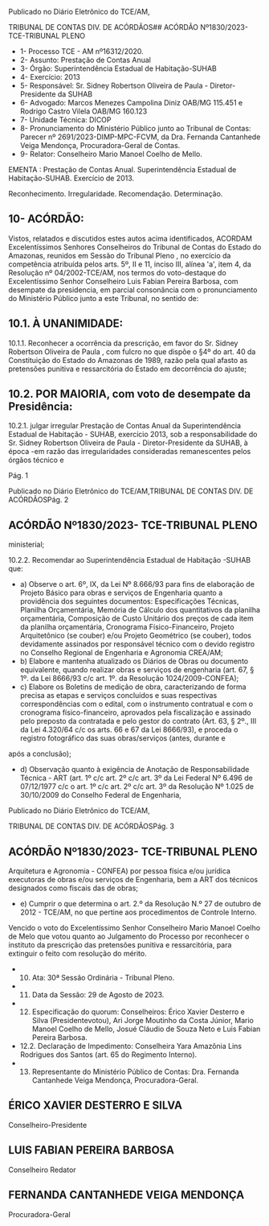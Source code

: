 Publicado  no  Diário  Eletrônico do TCE/AM,

TRIBUNAL DE CONTAS DIV. DE ACÓRDÃOS## ACÓRDÃO Nº1830/2023- TCE-TRIBUNAL PLENO

- 1- Processo TCE - AM nº16312/2020.
- 2- Assunto: Prestação de Contas Anual
- 3- Órgão: Superintendência Estadual de Habitação-SUHAB
- 4- Exercício: 2013
- 5- Responsável: Sr. Sidney Robertson Oliveira de Paula - Diretor-Presidente da SUHAB
- 6- Advogado: Marcos  Menezes  Campolina  Diniz  OAB/MG  115.451  e  Rodrigo  Castro Vilela OAB/MG 160.123
- 7- Unidade Técnica: DICOP
- 8- Pronunciamento  do  Ministério  Público  junto  ao  Tribunal  de  Contas: Parecer  nº 2691/2023-DIMP-MPC-FCVM, da Dra. Fernanda Cantanhede Veiga Mendonça, Procuradora-Geral de Contas.
- 9- Relator: Conselheiro Mario Manoel Coelho de Mello.

EMENTA : Prestação de Contas Anual. Superintendência  Estadual  de  Habitação-SUHAB. Exercício de 2013.

Reconhecimento. Irregularidade. Recomendação. Determinação.

## 10-  ACÓRDÃO:

Vistos,  relatados  e  discutidos  estes  autos  acima  identificados, ACORDAM Excelentíssimos Senhores Conselheiros do Tribunal de Contas do Estado do Amazonas, reunidos em Sessão do Tribunal Pleno , no exercício da competência atribuída pelos arts. 5º, II e 11, inciso III, alínea 'a', item 4, da Resolução nº 04/2002-TCE/AM, nos termos do voto-destaque do Excelentíssimo Senhor Conselheiro Luis Fabian Pereira Barbosa, com desempate  da  presidencia,  em  parcial  consonância com  o  pronunciamento  do Ministério Público junto a este Tribunal, no sentido de:

## 10.1. À UNANIMIDADE:

10.1.1.  Reconhecer a ocorrência da prescrição, em favor do Sr.  Sidney  Robertson  Oliveira  de  Paula ,  com  fulcro no  que  dispõe  o  §4º  do  art.  40  da  Constituição  do Estado do Amazonas de 1989, razão pela qual afasto as  pretensões  punitiva  e  ressarcitória  do  Estado  em decorrência do ajuste;

## 10.2. POR MAIORIA, com voto de desempate da Presidência:

10.2.1.  julgar irregular Prestação de Contas Anual da Superintendência  Estadual  de  Habitação  -  SUHAB, exercício  2013,  sob  a  responsabilidade  do  Sr.  Sidney Robertson  Oliveira  de  Paula  -  Diretor-Presidente  da SUHAB,  à  época -em  razão das irregularidades consideradas  remanescentes  pelos  órgãos  técnico  e

Pág. 1

Publicado  no  Diário  Eletrônico do TCE/AM,TRIBUNAL DE CONTAS DIV. DE ACÓRDÃOSPág. 2

## ACÓRDÃO Nº1830/2023- TCE-TRIBUNAL PLENO

ministerial;

10.2.2.  Recomendar ao Superintendência Estadual de Habitação -SUHAB que:

- a) Observe o art. 6º, IX, da Lei Nº 8.666/93 para fins de elaboração de Projeto Básico para obras e serviços de  Engenharia  quanto  a  providência  dos  seguintes documentos: Especificações Técnicas, Planilha Orçamentária, Memória de Cálculo dos quantitativos da planilha orçamentária, Composição  de  Custo Unitário dos preços de cada item da planilha orçamentária, Cronograma Físico-Financeiro, Projeto Arquitetônico (se couber) e/ou Projeto Geométrico (se couber), todos devidamente assinados por responsável técnico com o devido registro no Conselho  Regional  de  Engenharia  e  Agronomia  CREA/AM;
- b) Elabore e mantenha atualizado os Diários de Obras ou  documento  equivalente,  quando  realizar  obras  e serviços de engenharia (art. 67, § 1º. da Lei 8666/93 c/c art. 1º. da Resolução 1024/2009-CONFEA);
- c) Elabore os Boletins de medição de obra, caracterizando de forma precisa as etapas e serviços concluídos e suas respectivas correspondências com o edital, com  o  instrumento  contratual  e  com  o cronograma físico-financeiro, aprovados pela fiscalização e assinado pelo preposto da contratada e pelo  gestor  do  contrato  (Art.  63,  §  2º.,  III  da  Lei 4.320/64  c/c  os  arts.  66  e  67  da  Lei  8666/93),  e proceda o registro fotográfico das suas obras/serviços (antes, durante e

após a conclusão);

- d) Observação  quanto  à  exigência  de  Anotação  de Responsabilidade  Técnica  -  ART  (art.  1º  c/c  art.  2º c/c art. 3º da Lei Federal Nº 6.496 de 07/12/1977 c/c o art. 1º c/c art. 2º c/c art. 3º da Resolução Nº 1.025 de  30/10/2009  do  Conselho  Federal  de  Engenharia,

Publicado  no  Diário  Eletrônico do TCE/AM,

TRIBUNAL DE CONTAS DIV. DE ACÓRDÃOSPág. 3

## ACÓRDÃO Nº1830/2023- TCE-TRIBUNAL PLENO

Arquitetura  e  Agronomia  -  CONFEA)  por  pessoa física e/ou jurídica executoras de obras e/ou serviços de Engenharia, bem a ART dos técnicos designados como fiscais das de obras;

- e) Cumprir o que determina o art. 2.º da Resolução N.º 27 de outubro de 2012 - TCE/AM, no que pertine aos procedimentos de Controle Interno.

Vencido o voto do Excelentíssimo Senhor Conselheiro Mario Manoel Coelho de  Melo  que  votou  quanto  ao  Julgamento  do  Processo  por  reconhecer  o  instituto  da prescrição das pretensões punitiva e ressarcitória, para extinguir o feito com resolução do mérito.

- 10.  Ata: 30ª Sessão Ordinária - Tribunal Pleno.
- 11.  Data da Sessão: 29 de Agosto de 2023.
- 12.  Especificação do quorum: Conselheiros: Érico Xavier Desterro e Silva (Presidentevotou),  Ari  Jorge  Moutinho  da  Costa  Júnior,  Mario  Manoel  Coelho  de  Mello,  Josué Cláudio de Souza Neto e Luis Fabian Pereira Barbosa.
- 12.2. Declaração  de  Impedimento: Conselheira  Yara  Amazônia  Lins  Rodrigues  dos Santos (art. 65 do Regimento Interno).
- 13.  Representante do Ministério Público de Contas: Dra. Fernanda Cantanhede Veiga Mendonça, Procuradora-Geral.

## ÉRICO XAVIER DESTERRO E SILVA

Conselheiro-Presidente

## LUIS FABIAN PEREIRA BARBOSA

Conselheiro Redator

## FERNANDA CANTANHEDE VEIGA MENDONÇA

Procuradora-Geral
